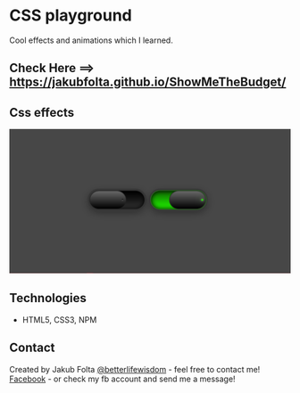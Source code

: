 # CSS playground
Cool effects and animations which I learned.

## Check Here ==> https://jakubfolta.github.io/ShowMeTheBudget/

## Css effects
![Css effects](./images/glowing-checkbox.png)

## Technologies
* HTML5, CSS3, NPM

## Contact
Created by Jakub Folta [@betterlifewisdom](https://www.betterlifewisdom.com/) - feel free to contact me!<br/>
[Facebook](https://www.facebook.com/jakub.folta.58) - or check my fb account and send me a message!
